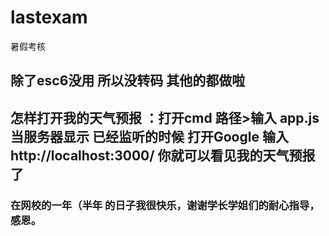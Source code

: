 # lastexam
暑假考核
## 除了esc6没用 所以没转码 其他的都做啦
## 怎样打开我的天气预报 ：打开cmd 路径>输入 app.js 当服务器显示 已经监听的时候 打开Google 输入http://localhost:3000/ 你就可以看见我的天气预报了
### 在网校的一年（半年 的日子我很快乐，谢谢学长学姐们的耐心指导，感恩。
